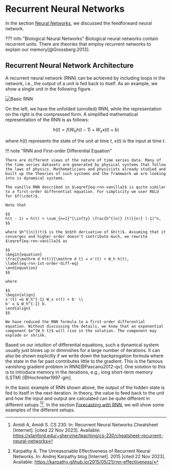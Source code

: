 # Recurrent Neural Networks

In the section [Neural Networks](neural-net.md), we discussed the feedforward neural network.

??? info "Biological Neural Networks"
    Biological neural networks contain recurrent units. There are theories that employ recurrent networks to explain our memory[@Grossberg:2013].

## Recurrent Neural Network Architecture

A recurrent neural network (RNN) can be achieved by including loops in the network, i.e., the output of a unit is fed back to itself. As an example, we show a single unit in the following figure.

![Basic RNN](../assets/recurrent-neural-networks/rnn-simple.jpg)

On the left, we have the unfolded (unrolled) RNN, while the representation on the right is the compressed form. A simplified mathematical representation of the RNN is as follows:

$$
\begin{equation}
h(t) = f( W_h h(t-1) + W_x x(t) + b)
\label{eq-rnn-vanilla}
\end{equation}
$$

where $h(t)$ represents the state of the unit at time $t$, $x(t)$ is the input at time $t$.

!!! note "RNN and First-order Differential Equation"

    There are different views of the nature of time series data. Many of the time series datasets are generated by physical systems that follow the laws of physics. Mathematicians and physicists already studied and built up the theories of such systems and the framework we are looking into is dynamical systems.

    The vanilla RNN described in $\eqref{eq-rnn-vanilla}$ is quite similar to a first-order differential equation. For simplicity we user RELU for $f(\cdot)$.

    Note that

    $$
    h(t - 1) = h(t) + \sum_{n=1}^{\infty} \frac{h^{(n)} (t)}{n!} (-1)^n,
    $$

    where $h^{(n)}(t)$ is the $n$th derivative of $h(t)$. Assuming that it converges and higher order doesn't contribute much, we rewrite $\eqref{eq-rnn-vanilla}$ as

    $$
    \begin{equation}
    \frac{\mathrm d h(t)}{\mathrm d t} = x'(t) + W_h h(t),
    \label{eq-rnn-1st-order-diff-eq}
    \end{equation}
    $$

    where

    $$
    \begin{align}
    x'(t) =& W_h^{-1} W_x x(t) + b' \\
    b' = & W_h^{-1} b.
    \end{align}
    $$

    We have reduced the RNN formula to a first-order differential equation. Without discussing the details, we know that an exponential component $e^{W_h t}$ will rise in the solution. The component may explode or shrink.

Based on our intuition of differential equations, such a dynamical system usually just blows up or diminishes for a large number of iterations. It can also be shown explicitly if we write down the backprogation formula where the state in the far past contributes little to the gradient. This is the famous vanishing gradient problem in RNN[@Pascanu2012-qv]. One solution to this is to introduce memory in the iterations, e.g., long short-term memory (LSTM) [@Hochreiter1997-gm].

In the basic example of RNN shown above, the output of the hidden state is fed to itself in the next iteration. In theory, the value to feed back to the unit and how the input and output are calculated can be quite different in different setups [^Amidi&Amidi][^Karpathy2015]. In the section [Forecasting with RNN](../time-series-deep-learning/timeseries.rnn.md), we will show some examples of the different setups.



[^Amidi&Amidi]: Amidi A, Amidi S. CS 230. In: Recurrent Neural Networks Cheatsheet [Internet]. [cited 22 Nov 2023]. Available: https://stanford.edu/~shervine/teaching/cs-230/cheatsheet-recurrent-neural-networks

[^Karpathy2015]: Karpathy A. The Unreasonable Effectiveness of Recurrent Neural Networks. In: Andrej Karpathy blog [Internet]. 2015 [cited 22 Nov 2023]. Available: https://karpathy.github.io/2015/05/21/rnn-effectiveness/
